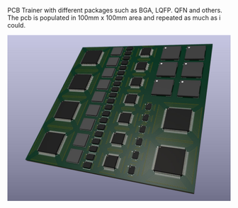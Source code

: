 PCB Trainer with different packages such as BGA, LQFP. QFN and others. 
The pcb is populated in 100mm x 100mm area and repeated as much as i could. 

![PCB](PCB_TRAINER.jpeg)